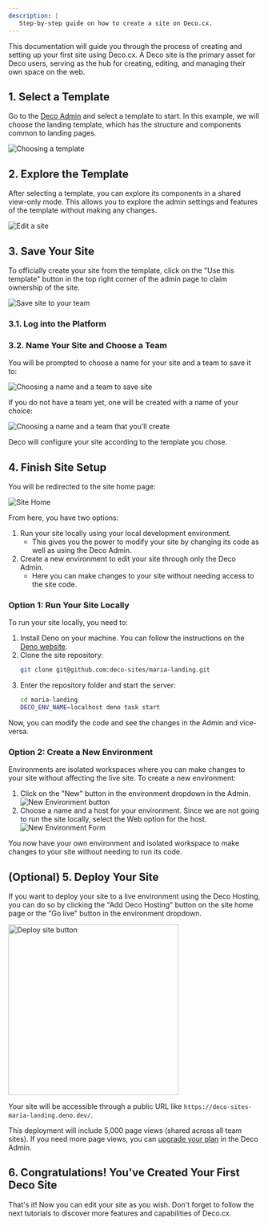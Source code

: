 ```yaml
---
description: |
   Step-by-step guide on how to create a site on Deco.cx.
---
```


This documentation will guide you through the process of creating and setting up your first site using Deco.cx. A Deco site is the primary asset for Deco users, serving as the hub for creating, editing, and managing their own space on the web.

## 1. Select a Template

Go to the [Deco Admin](https://admin.deco.cx/spaces/new) and select a template to start. In this example, we will choose the landing template, which has the structure and components common to landing pages.

![Choosing a template](/docs/getting-started/creating-site/choose-template.png)

## 2. Explore the Template

After selecting a template, you can explore its components in a shared view-only mode. This allows you to explore the admin settings and features of the template without making any changes.

![Edit a site](/docs/getting-started/creating-site/site-editor.png)

## 3. Save Your Site

To officially create your site from the template, click on the "Use this template" button in the top right corner of the admin page to claim ownership of the site.

![Save site to your team](/docs/getting-started/creating-site/save-site-btn.png)

### 3.1. Log into the Platform

### 3.2. Name Your Site and Choose a Team

You will be prompted to choose a name for your site and a team to save it to:

![Choosing a name and a team to save site](/docs/getting-started/creating-site/save-site.png)

If you do not have a team yet, one will be created with a name of your choice:

![Choosing a name and a team that you'll create](/docs/getting-started/creating-site/save-site-and-team.png)

Deco will configure your site according to the template you chose.

## 4. Finish Site Setup

You will be redirected to the site home page:

![Site Home](/docs/getting-started/creating-site/site-home.png)

From here, you have two options:
1. Run your site locally using your local development environment.
   - This gives you the power to modify your site by changing its code as well as using the Deco Admin.
2. Create a new environment to edit your site through only the Deco Admin.
   - Here you can make changes to your site without needing access to the site code.

### Option 1: Run Your Site Locally

To run your site locally, you need to:

1. Install Deno on your machine. You can follow the instructions on the [Deno website](https://deno.land/).
2. Clone the site repository:
   ```bash
   git clone git@github.com:deco-sites/maria-landing.git
   ```
3. Enter the repository folder and start the server:
   ```bash
   cd maria-landing
   DECO_ENV_NAME=localhost deno task start
   ```

Now, you can modify the code and see the changes in the Admin and vice-versa.

### Option 2: Create a New Environment

Environments are isolated workspaces where you can make changes to your site without affecting the live site. To create a new environment:

1. Click on the "New" button in the environment dropdown in the Admin.
   ![New Environment button](/docs/getting-started/creating-site/new-env-btn.png)
2. Choose a name and a host for your environment. Since we are not going to run the site locally, select the Web option for the host.
   ![New Environment Form](/docs/getting-started/creating-site/new-env-form.png)

You now have your own environment and isolated workspace to make changes to your site without needing to run its code.

## (Optional) 5. Deploy Your Site

If you want to deploy your site to a live environment using the Deco Hosting, you can do so by clicking the "Add Deco Hosting" button on the site home page or the "Go live" button in the environment dropdown.

<img src="/docs/getting-started/creating-site/go-live-btn.png" alt="Deploy site button" width="340"/>

Your site will be accessible through a public URL like `https://deco-sites-maria-landing.deno.dev/`.

This deployment will include 5,000 page views (shared across all team sites). If you need more page views, you can [upgrade your plan](https://deco.cx/en/pricing) in the Deco Admin.

## 6. Congratulations! You've Created Your First Deco Site

That's it! Now you can edit your site as you wish. Don't forget to follow the next tutorials to discover more features and capabilities of Deco.cx.